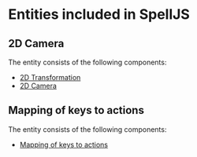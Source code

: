 # Entities included in SpellJS

<a id="spell.entity.2d.graphics.camera"></a>
## 2D Camera

The entity consists of the following components:

* [2D Transformation](#!/guide/included_components-section-4)
* [2D Camera](#!/guide/included_components-section-7)



<a id="spell.entity.inputDefinition"></a>
## Mapping of keys to actions

The entity consists of the following components:

* [Mapping of keys to actions](#!/guide/included_components-section-2)



